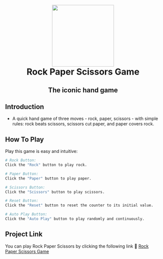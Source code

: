 <h1 align="center">
  <br>
    <img src="https://michelezedda.github.io/rock-paper-scissors-game/assets/images/favicon.ico" width="200">
  <br>
  Rock Paper Scissors Game
  <br>
</h1>

<h2 align="center">The iconic hand game</h4>

## Introduction

* A quick hand game of three moves - rock, paper, scissors - with simple rules: rock beats scissors, scissors cut paper, and paper covers rock.

## How To Play

Play this game is easy and intuitive:

```bash
# Rock Button:
Click the "Rock" button to play rock.

# Paper Button:
Click the "Paper" button to play paper.

# Scissors Button:
Click the "Scissors" button to play scissors.

# Reset Button:
Click the "Reset" button to reset the counter to its initial value.

# Auto Play Button:
Click the "Auto Play" button to play randomly and continuously.
```

## Project Link

You can play Rock Paper Scissors by clicking the following link :link: [Rock Paper Scissors Game](https://michelezedda.github.io/rock-paper-scissors-game/)
